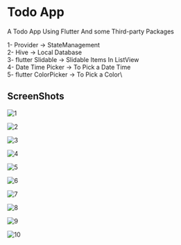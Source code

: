 # Todo App

A Todo App Using Flutter And some Third-party Packages

1- Provider -> StateManagement\
2- Hive -> Local Database\
3- flutter Slidable -> Slidable Items In ListView\
4- Date Time Picker -> To Pick a Date Time\
5- flutter ColorPicker -> To Pick a Color\

## ScreenShots

![1](https://github.com/sherif2021/Todo_App/blob/master/ScreenShots/1.png?raw=true)

![2](https://github.com/sherif2021/Todo_App/blob/master/ScreenShots/2.png?raw=true)

![3](https://github.com/sherif2021/Todo_App/blob/master/ScreenShots/3.png?raw=true)

![4](https://github.com/sherif2021/Todo_App/blob/master/ScreenShots/4.png?raw=true)

![5](https://github.com/sherif2021/Todo_App/blob/master/ScreenShots/5.png?raw=true)

![6](https://github.com/sherif2021/Todo_App/blob/master/ScreenShots/6.png?raw=true)

![7](https://github.com/sherif2021/Todo_App/blob/master/ScreenShots/7.png?raw=true)

![8](https://github.com/sherif2021/Todo_App/blob/master/ScreenShots/8.png?raw=true)

![9](https://github.com/sherif2021/Todo_App/blob/master/ScreenShots/9.png?raw=true)

![10](https://github.com/sherif2021/Todo_App/blob/master/ScreenShots/10.png?raw=true)
